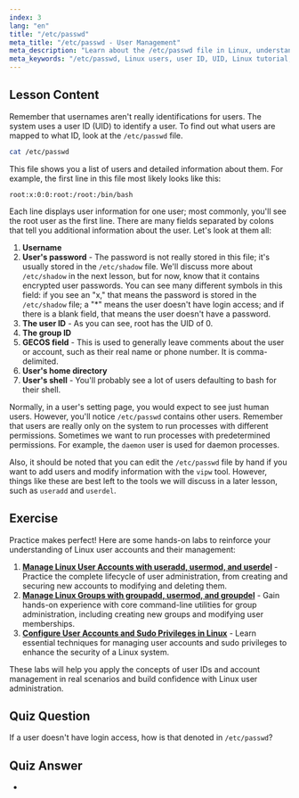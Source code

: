 ```yaml
---
index: 3
lang: "en"
title: "/etc/passwd"
meta_title: "/etc/passwd - User Management"
meta_description: "Learn about the /etc/passwd file in Linux, understand user information fields, and how UIDs work. Explore this essential configuration file."
meta_keywords: "/etc/passwd, Linux users, user ID, UID, Linux tutorial, beginner, guide, Linux commands"
---
```


## Lesson Content

Remember that usernames aren't really identifications for users. The system uses a user ID (UID) to identify a user. To find out what users are mapped to what ID, look at the `/etc/passwd` file.

```bash
cat /etc/passwd
```

This file shows you a list of users and detailed information about them. For example, the first line in this file most likely looks like this:

```plaintext
root:x:0:0:root:/root:/bin/bash
```

Each line displays user information for one user; most commonly, you'll see the root user as the first line. There are many fields separated by colons that tell you additional information about the user. Let's look at them all:

1. **Username**
2. **User's password** - The password is not really stored in this file; it's usually stored in the `/etc/shadow` file. We'll discuss more about `/etc/shadow` in the next lesson, but for now, know that it contains encrypted user passwords. You can see many different symbols in this field: if you see an "x," that means the password is stored in the `/etc/shadow` file; a "\*" means the user doesn't have login access; and if there is a blank field, that means the user doesn't have a password.
3. **The user ID** - As you can see, root has the UID of 0.
4. **The group ID**
5. **GECOS field** - This is used to generally leave comments about the user or account, such as their real name or phone number. It is comma-delimited.
6. **User's home directory**
7. **User's shell** - You'll probably see a lot of users defaulting to bash for their shell.

Normally, in a user's setting page, you would expect to see just human users. However, you'll notice `/etc/passwd` contains other users. Remember that users are really only on the system to run processes with different permissions. Sometimes we want to run processes with predetermined permissions. For example, the `daemon` user is used for daemon processes.

Also, it should be noted that you can edit the `/etc/passwd` file by hand if you want to add users and modify information with the `vipw` tool. However, things like these are best left to the tools we will discuss in a later lesson, such as `useradd` and `userdel`.

## Exercise

Practice makes perfect! Here are some hands-on labs to reinforce your understanding of Linux user accounts and their management:

1. **[Manage Linux User Accounts with useradd, usermod, and userdel](https://labex.io/labs/comptia-manage-linux-user-accounts-with-useradd-usermod-and-userdel-590837)** - Practice the complete lifecycle of user administration, from creating and securing new accounts to modifying and deleting them.
2. **[Manage Linux Groups with groupadd, usermod, and groupdel](https://labex.io/labs/comptia-manage-linux-groups-with-groupadd-usermod-and-groupdel-590836)** - Gain hands-on experience with core command-line utilities for group administration, including creating new groups and modifying user memberships.
3. **[Configure User Accounts and Sudo Privileges in Linux](https://labex.io/labs/comptia-configure-user-accounts-and-sudo-privileges-in-linux-590856)** - Learn essential techniques for managing user accounts and sudo privileges to enhance the security of a Linux system.

These labs will help you apply the concepts of user IDs and account management in real scenarios and build confidence with Linux user administration.

## Quiz Question

If a user doesn't have login access, how is that denoted in `/etc/passwd`?

## Quiz Answer

-
